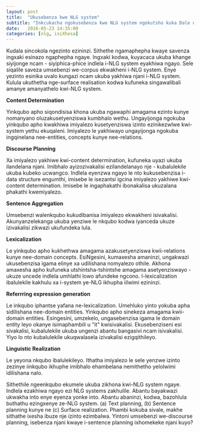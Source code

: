 ```yaml
---
layout: post
title:  "Ukusebenza kwe NLG system"
subtitle: "Inkcukacha ngokusebenza kwe NLG system ngokutsho kuka Dale noReiter"
date:   2016-05-23 14:35:00
categories: [nlg, isiXhosa]
---
```



Kudala sincokola ngezinto ezininzi. Sithethe ngamaphepha kwaye
savenza ingxaki esinazo ngaphepha ngaye. Ingxaki kodwa, kuyacaca
ukuba khange siyijonge ncam - siyiphica-phice indlela i-NLG system
eyakhiwa ngayo. Sele siqalile saveza umsebenzi we-corpus ekwakheni
i-NLG system. Enye yezinto esinika uvalo kungazi ncam ukuba yakhiwa
njani i-NLG system. Kulula ukuthetha nge-surface realisation kodwa
kufuneka singawalibali amanye amanyathelo kwi-NLG system.

__Content Determination__

Yinkqubo apho siqondisisa khona ukuba ngawaphi amagama ezinto kunye nomanyano oluzakusetyenziswa kumbhalo wethu. Ungayijonga ngokuba yinkqubo apho kwakhiwa
imiyalezo kusetyenziswa izinto ezinikezwlwe kwi-system yethu ekuqaleni. Imiyalezo
le yakhiwayo ungayijonga ngokuba ingqinelana nee-entities, concepts kunye nee-relations.


__Discourse Planning__

Xa imiyalezo yakhiwe kwi-content determination, kufuneka uyazi ukuba ilandelana
njani. Imibhalo ayizozivakalisi ezilandelanayo nje - kubalulekile ukuba kubeko
ucwangco. Indlela eyenzwa ngayo le nto kukusebenzisa i-data structure engumthi,
imisebe le isezantsi igcina imiyalezo yakhiwe kwi-content determination. Imisebe
le ingaphakathi ibonakalisa ukuzalana phakathi kwemiyalezo.

__Sentence Aggregation__

Umsebenzi walenkqubo kukudibanisa imiyalezo ekwakheni isivakalisi. Akunyanzelekanga ukuba
yenziwe le nkqubo kodwa iyanceda ukuze izivakalisi zikwazi ukufundeka lula.

__Lexicalization__

Le yinkqubo apho kukhethwa amagama azakusetyenziswa kwii-relations kunye nee-domain concepts. EsiNgesini, kumaxesha amaninzi, ungakwazi ukusebenzisa igama elinye xa udilishana nomyalezo othile. Akhona amaxesha apho kufuneka utshintsha-tshintshe amagama asetyenziswayo - ukuze uncede indlela umhlathi lowo afundeke ngcono. I-lexicalization ibalulekile kakhulu xa i-system ye-NLG ikhupha iilwimi ezininzi.


__Referrring expression generation__

Le inkqubo iphantse yafana ne-lexicalization. Umehluko yinto yokuba apha sidilishana nee-domain entities. Yinkqubo apho sinekeza amagama kwii-domain entities. Esingesini, umzekelo, ungasebenzisa igama le domain entity leyo okanye isimaphambili u "it" kwisivakalisi. Ekusebenziseni esi sivakalisi, kubalulekile ukuba ungenzi abantu bangasivi ncam isivakalisi. Yiyo lo nto kubalulekile ukuqwalasela izivakalisi ezigqithileyo.

__Linguistic Realization__

Le yeyona nkqubo ibalulekileyo. Ithatha imiyalezo le sele yenzwe izinto zezinye iinkqubo
ikhuphe imibhalo ehambelana nemithetho yelolwimi idilishana nalo.



Sithethile ngeenkqubo ekumele ukuba zikhona kwi-NLG system ngaye. Indlela ezakhiwa ngayo ezi NLG systems zakhulile. Abantu bayakwazi ukwakha into enye eyenza yonke into. Abantu abaninzi, kodwa, bazohlula buthathu ezingxenye ze-NLG system. (a) Text planning, (b) Sentence planning kunye ne (c) Surface realization. Phambi kokuba sivale, makhe sithathe ixesha ibuze nje izinto
ezimbalwa. Yintoni umsebenzi we-discourse planning, isebenza njani kwaye i-sentence planning ixhomekeke njani kuyo?